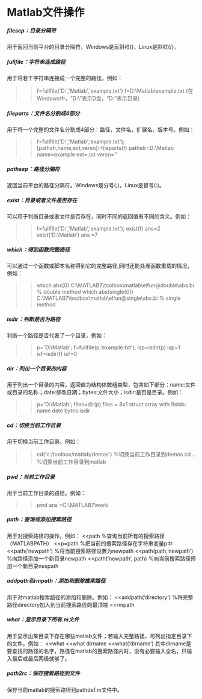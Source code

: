 # Matlab文件操作 
##### filesep：目录分隔符
用于返回当前平台的目录分隔符，Windows是反斜杠(\)，Linux是斜杠(/)。

##### fullfile：字符串连成路径
用于将若干字符串连接成一个完整的路径。例如：
>> f=fullfile('D:','Matlab','example.txt')
f=D:\Matlab\example.txt
(在Windows中，“D:\”表示D盘，“D:”表示目录)

##### fileparts：文件名分割成4部分
用于将一个完整的文件名分割成4部分：路径，文件名，扩展名，版本号。例如：
>> f=fullfile('D:','Matlab','example.txt');
>>[pathstr,name,ext,versn]=fileparts(f)
pathstr=D:\Matlab
name=example
ext=.txt
versn=’’

##### pathsep：路径分隔符
返回当前平台的路径分隔符。Windows是分号(;)，Linux是冒号(:)。

##### exist：目录或者文件是否存在
可以用于判断目录或者文件是否存在，同时不同的返回值有不同的含义。例如：
>> f=fullfile('D:','Matlab','example.txt');
>>exist(f)
ans=2
>>exist('D:\Matlab')
ans =7

##### which：得到函数完整路径
可以通过一个函数或脚本名称得到它的完整路径,同时还能处理函数重载的情况，例如：
>> which abs(0)
C:\MATLAB7\toolbox\matlab\elfun\@double\abs.bi  % double method
>> which abs(single(0))
C:\MATLAB7\toolbox\matlab\elfun\@single\abs.bi  % single method

##### isdir：判断是否为路径
判断一个路径是否代表了一个目录，例如：
>> p='D:\Matlab';
>> f=fullfile(p,'example.txt');
>> isp=isdir(p)
isp=1
>> isf=isdir(f)
isf=0

##### dir：列出一个目录的内容
用于列出一个目录的内容，返回值为结构体数组类型，包含如下部分：name:文件或目录的名称；date:修改日期；bytes:文件大小；isdir:是否是目录。例如：
>> p='D:\Matlab';
>>files=dir(p)
files = 
8x1 struct array with fields:
    name
    date
    bytes
    isdir

##### cd：切换当前工作目录
用于切换当前工作目录。例如：
>>cd('c:/toolbox/matlab/demos')        %切换当前工作目录到demos
>>cd ..        %切换当前工作目录到matlab

##### pwd：当前工作目录
用于当前工作目录的路径。例如：
>> pwd
ans =C:\MATLAB7\work

##### path：查询或添加搜索路径
用于对搜索路径的操作。例如：
<<path        %查询当前所有的搜索路径（MATLABPATH）
<<p=path                %把当前的搜索路径存在字符串变量p中
<<path(‘newpath’)                %将当前搜索路径设置为newpath
<<path(path,’newpath’)        %向路径添加一个新目录newpath
<<path(’newpath’, path)        %向当前搜索路径预加一个新目录nespath

##### addpath和rmpath：添加和删除搜索路径
用于对matlab搜索路径的添加和删除。例如：
<<addpath(‘directory’)        %将完整路径directory加入到当前搜索路径的最顶端
<<rmpath

##### what：显示目录下所有.m文件
用于显示出某目录下存在哪些matlab文件；若输入完整路径，可列出指定目录下的文件。例如：
<<what
<<what dirname
<<what(‘dirname’)
其中dirname是要查找的路径的名字，路径在matlab的搜索路径内时，没有必要输入全名，只输入最后或最后两级就够了。

##### path2rc：保存搜索路径到文件
保存当前matlab的搜索路径到pathdef.m文件中。

